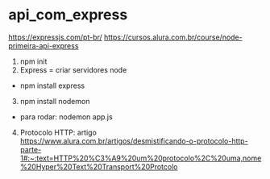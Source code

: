 # api_com_express
https://expressjs.com/pt-br/
https://cursos.alura.com.br/course/node-primeira-api-express

1) npm init
2) Express = criar servidores node
- npm install express
3) npm install nodemon
- para rodar: nodemon app.js  

4) Protocolo HTTP: artigo https://www.alura.com.br/artigos/desmistificando-o-protocolo-http-parte-1#:~:text=HTTP%20%C3%A9%20um%20protocolo%2C%20uma,nome%20Hyper%20Text%20Transport%20Protcolo